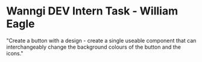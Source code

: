 # Wanngi DEV Intern Task - William Eagle

"Create a button with a design - create a single useable component that can interchangeably change the background colours of the button and the icons."
